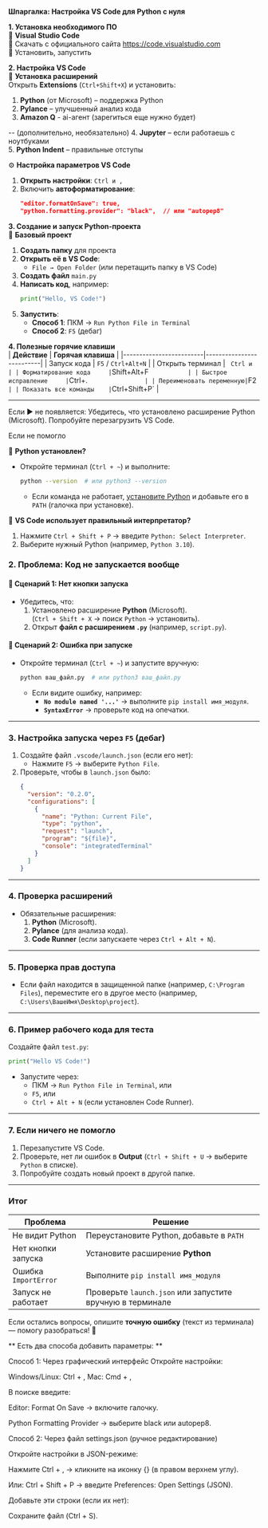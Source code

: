**Шпаргалка: Настройка VS Code для Python с нуля**  


**1. Установка необходимого ПО**  
 📌 **Visual Studio Code**  
🔹 Скачать с официального сайта https://code.visualstudio.com  
🔹 Установить, запустить  


**2. Настройка VS Code**  
🔧 **Установка расширений**  
Открыть **Extensions** (`Ctrl+Shift+X`) и установить:  
1. **Python** (от Microsoft) – поддержка Python  
2. **Pylance** – улучшенный анализ кода  
3. **Amazon Q** - ai-агент (зарегиться еще нужно будет)

-- (дополнительно, необязательно)
4. **Jupyter** – если работаешь с ноутбуками  
5. **Python Indent** – правильные отступы  
 


⚙ **Настройка параметров VS Code**  
1. **Открыть настройки**: `Ctrl и ,`  
2. Включить **автоформатирование**:  
   ```json
   "editor.formatOnSave": true,
   "python.formatting.provider": "black",  // или "autopep8"
   ```


 **3. Создание и запуск Python-проекта**  
 🚀 **Базовый проект**  
1. **Создать папку** для проекта  
2. **Открыть её в VS Code**:  
   - `File → Open Folder` (или перетащить папку в VS Code)  
3. **Создать файл** `main.py`  
4. **Написать код**, например:  
   ```python
   print("Hello, VS Code!")  
   ```
5. **Запустить**:  
   - **Способ 1**: ПКМ → `Run Python File in Terminal`  
   - **Способ 2**: `F5` (дебаг)  
  


**4. Полезные горячие клавиши**  
| **Действие**            | **Горячая клавиша**       |
|-------------------------|--------------------------|
| Запуск кода             | `F5` / `Ctrl+Alt+N`      |
| Открыть терминал        | ` Ctrl и` `             |
| Форматирование кода     | `Shift+Alt+F`            |
| Быстрое исправление     | `Ctrl+.`                 |
| Переименовать переменную| `F2`                     |
| Показать все команды    | `Ctrl+Shift+P`           |

---


Если ▶️ не появляется:
Убедитесь, что установлено расширение Python (Microsoft).
Попробуйте перезагрузить VS Code.

Если не помогло


🔹 **Python установлен?**
- Откройте терминал (`Ctrl + ~`) и выполните:
  ```bash
  python --version  # или python3 --version
  ```
  - Если команда не работает, [установите Python](https://www.python.org/downloads/) и добавьте его в `PATH` (галочка при установке).

🔹 **VS Code использует правильный интерпретатор?**
1. Нажмите `Ctrl + Shift + P` → введите `Python: Select Interpreter`.
2. Выберите нужный Python (например, `Python 3.10`).



### **2. Проблема: Код не запускается вообще**
#### 🔹 **Сценарий 1: Нет кнопки запуска**
- Убедитесь, что:
  1. Установлено расширение **Python** (Microsoft).  
     (`Ctrl + Shift + X` → поиск `Python` → установить).
  2. Открыт **файл с расширением `.py`** (например, `script.py`).

#### 🔹 **Сценарий 2: Ошибка при запуске**
- Откройте терминал (`Ctrl + ~`) и запустите вручную:
  ```bash
  python ваш_файл.py  # или python3 ваш_файл.py
  ```
  - Если видите ошибку, например:
    - **`No module named '...'`** → выполните `pip install имя_модуля`.
    - **`SyntaxError`** → проверьте код на опечатки.

---

### **3. Настройка запуска через `F5` (дебаг)**
1. Создайте файл `.vscode/launch.json` (если его нет):
   - Нажмите `F5` → выберите `Python File`.
2. Проверьте, чтобы в `launch.json` было:
   ```json
   {
     "version": "0.2.0",
     "configurations": [
       {
         "name": "Python: Current File",
         "type": "python",
         "request": "launch",
         "program": "${file}",
         "console": "integratedTerminal"
       }
     ]
   }
   ```

---

### **4. Проверка расширений**
- Обязательные расширения:
  1. **Python** (Microsoft).
  2. **Pylance** (для анализа кода).
  3. **Code Runner** (если запускаете через `Ctrl + Alt + N`).

---

### **5. Проверка прав доступа**
- Если файл находится в защищенной папке (например, `C:\Program Files`), переместите его в другое место (например, `C:\Users\ВашеИмя\Desktop\project`).

---

### **6. Пример рабочего кода для теста**
Создайте файл `test.py`:
```python
print("Hello VS Code!")
```
- Запустите через:  
  - ПКМ → `Run Python File in Terminal`, или  
  - `F5`, или  
  - `Ctrl + Alt + N` (если установлен Code Runner).

---

### **7. Если ничего не помогло**
1. Перезапустите VS Code.
2. Проверьте, нет ли ошибок в **Output** (`Ctrl + Shift + U` → выберите `Python` в списке).
3. Попробуйте создать новый проект в другой папке.

---

### **Итог**
| Проблема | Решение |
|----------|---------|
| Не видит Python | Переустановите Python, добавьте в `PATH` |
| Нет кнопки запуска | Установите расширение **Python** |
| Ошибка `ImportError` | Выполните `pip install имя_модуля` |
| Запуск не работает | Проверьте `launch.json` или запустите вручную в терминале |

Если остались вопросы, опишите **точную ошибку** (текст из терминала) — помогу разобраться! 🚀


** Есть два способа добавить параметры: **

Способ 1: Через графический интерфейс
Откройте настройки:

Windows/Linux: Ctrl + ,
Mac: Cmd + ,

В поиске введите:

Editor: Format On Save → включите галочку.

Python Formatting Provider → выберите black или autopep8.

Способ 2: Через файл settings.json (ручное редактирование)

Откройте настройки в JSON-режиме:

Нажмите Ctrl + , → кликните на иконку {} (в правом верхнем углу).

Или: Ctrl + Shift + P → введите Preferences: Open Settings (JSON).

Добавьте эти строки (если их нет):

Сохраните файл (Ctrl + S).